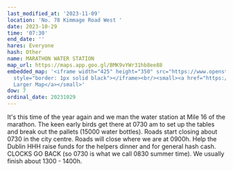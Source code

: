 ```yaml
---
last_modified_at: '2023-11-09'
location: 'No. 78 Kimmage Road West '
date: 2023-10-29
time: '07:30'
end_date: ''
hares: Everyone
hash: Other
name: MARATHON WATER STATION
map_url: https://maps.app.goo.gl/BMK9vYWr31hb8ee88
embedded_map: '<iframe width="425" height="350" src="https://www.openstreetmap.org/export/embed.html?bbox=-6.311999559402467%2C53.31142274056223%2C-6.302654743194581%2C53.31520453625102&amp;layer=mapnik&amp;marker=53.313313680287706%2C-6.307327151298523"
  style="border: 1px solid black"></iframe><br/><small><a href="https://www.openstreetmap.org/?mlat=53.31331&amp;mlon=-6.30733#map=18/53.31331/-6.30733">View
  Larger Map</a></small>'
dow: 7
ordinal_date: 20231029
---
```

It's this time of the year again and we man the water station at Mile 16 of the marathon. The keen early birds get there at 0730 am to set up the tables and break out the pallets (15000 water bottles). Roads start closing about 0730 in the city centre. Roads will close where we are at 0900h. Help the Dublin HHH raise funds for the helpers dinner and for general hash cash. CLOCKS GO BACK (so 0730 is what we call 0830 summer time). We usually finish about 1300 - 1400h.
